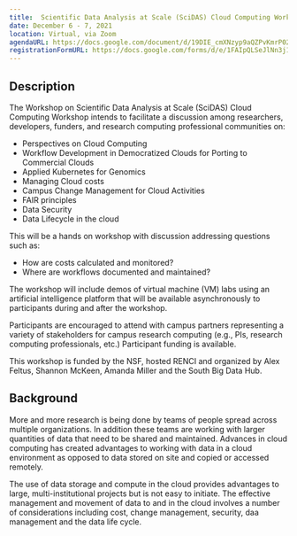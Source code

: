 ```yaml
---
title:  Scientific Data Analysis at Scale (SciDAS) Cloud Computing Workshop
date: December 6 - 7, 2021
location: Virtual, via Zoom
agendaURL: https://docs.google.com/document/d/19DIE_cmXNzyp9aQZPvKmrP02BF4KuDU-GDfClHIJyH0/preview
registrationFormURL: https://docs.google.com/forms/d/e/1FAIpQLSeJlNn3j1OdkUJz2vhtfhsnRiQm7GgsebZlMLHyXKWV_HwpEw/viewform?embedded=true
---
```


## Description

The Workshop on Scientific Data Analysis at Scale (SciDAS) Cloud Computing Workshop intends to facilitate a discussion among researchers, developers, funders, and research computing professional communities on:

- Perspectives on Cloud Computing
- Workflow Development in Democratized Clouds for Porting to Commercial Clouds
- Applied Kubernetes for Genomics
- Managing Cloud costs
- Campus Change Management for Cloud Activities
- FAIR principles
- Data Security
- Data Lifecycle in the cloud 

This will be a hands on workshop with discussion addressing questions such as:
- How are costs calculated and monitored?
- Where are workflows documented and maintained?

The workshop will include demos of virtual machine (VM) labs using an artificial intelligence platform that will be available asynchronously to participants during and after the workshop.

Participants are encouraged to attend with campus partners representing a variety of stakeholders for campus research computing (e.g., PIs, research computing professionals, etc.)   Participant funding is available.

This workshop is funded by the NSF, hosted RENCI and organized by Alex Feltus, Shannon McKeen, Amanda Miller and the South Big Data Hub.

## Background

More and more research is being done by teams of people spread across multiple organizations. In addition these teams are working with larger quantities of data that need to be shared and maintained. Advances in cloud computing has created advantages to working with data in a cloud environment as opposed to data stored on site and copied or accessed remotely. 

 The use of data storage and compute in the cloud provides advantages to large, multi-institutional projects but is not easy to initiate.  The effective management and movement of data to and in the cloud involves a number of considerations including cost, change management, security, daa management and the data life cycle.
